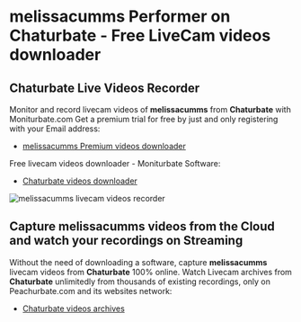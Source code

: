 # melissacumms Performer on Chaturbate - Free LiveCam videos downloader

## Chaturbate Live Videos Recorder

Monitor and record livecam videos of **melissacumms** from **Chaturbate** with Moniturbate.com
Get a premium trial for free by just and only registering with your Email address:
* [melissacumms Premium videos downloader](https://moniturbate.com/request-demo-licence-key.html)

Free livecam videos downloader - Moniturbate Software:
* [Chaturbate videos downloader](https://moniturbate.com/moniturbate-download-software.html)

![melissacumms livecam videos recorder](https://peachurnet.com/templates/moniturbate-software.png)


## Capture melissacumms videos from the Cloud and watch your recordings on Streaming

Without the need of downloading a software, capture **melissacumms** livecam videos from **Chaturbate** 100% online.
Watch Livecam archives from **Chaturbate** unlimitedly from thousands of existing recordings, only on Peachurbate.com and its websites network:
* [Chaturbate videos archives](https://peachurnet.com/)
